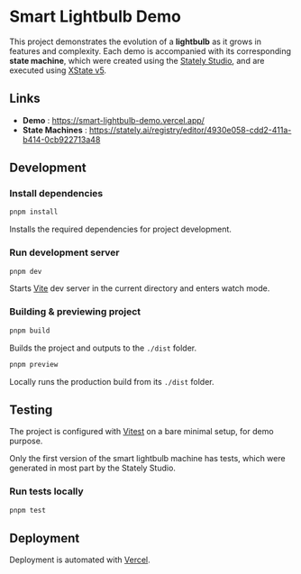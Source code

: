 # Smart Lightbulb Demo

This project demonstrates the evolution of a **lightbulb** as it grows in features and complexity. Each demo is accompanied with its corresponding **state machine**, which were created using the [Stately Studio](https://stately.ai), and are executed using [XState v5](https://stately.ai/docs/xstate).

## Links

- **Demo** : https://smart-lightbulb-demo.vercel.app/
- **State Machines** : https://stately.ai/registry/editor/4930e058-cdd2-411a-b414-0cb922713a48

## Development

### Install dependencies

```sh
pnpm install
```

Installs the required dependencies for project development.

### Run development server

```sh
pnpm dev
```

Starts [Vite](https://vitejs.dev/) dev server in the current directory and enters watch mode.

### Building & previewing project

```sh
pnpm build
```

Builds the project and outputs to the `./dist` folder.

```sh
pnpm preview
```

Locally runs the production build from its `./dist` folder.

## Testing

The project is configured with [Vitest](https://vitest.dev) on a bare minimal setup, for demo purpose.

Only the first version of the smart lightbulb machine has tests, which were generated in most part by the Stately Studio.

### Run tests locally

```sh
pnpm test
```

## Deployment

Deployment is automated with [Vercel](https://vercel.com).
